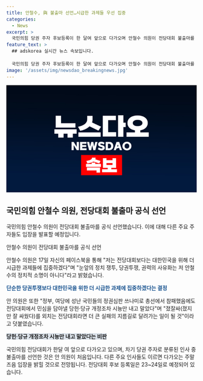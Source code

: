 ```yaml
---
title: 안철수, 與 불출마 선언…시급한 과제들 우선 집중
categories:
  - News
excerpt: >
  국민의힘 당권 주자 후보등록이 한 달여 앞으로 다가오며 안철수 의원이 전당대회 불출마를 선언했다. 안 의원은 페이스북을 통해 "대한민국을 위한 과제에 집중하겠다"며 "전당대회의 소명이 아니라"고 밝혔고, 다른 주자들도 입장을 밝힐 전망이다. 후보 등록일은 7월 23~24일이며, 이에 대한 국민들의 관심이 예상된다. (150자)
feature_text: >
  ## adskorea 실시간 뉴스 속보입니다.

  국민의힘 당권 주자 후보등록이 한 달여 앞으로 다가오며 안철수 의원이 전당대회 불출마를 선언했다. 안 의원은 페이스북을 통해 "대한민국을 위한 과제에 집중하겠다"며 "전당대회의 소명이 아니라"고 밝혔고, 다른 주자들도 입장을 밝힐 전망이다. 후보 등록일은 7월 23~24일이며, 이에 대한 국민들의 관심이 예상된다. (150자)
image: '/assets/img/newsdao_breakingnews.jpg'
---
```


<p><img src="/assets/img/newsdao_breakingnews.jpg" alt="adskorea 속보" /></p>

<h2 data-ke-size="size26">국민의힘 안철수 의원, 전당대회 불출마 공식 선언</h2>

<p>국민의힘 안철수 의원이 전당대회 불출마를 공식 선언했습니다. 이에 대해 다른 주요 주자들도 입장을 발표할 예정입니다.</p>

<p data-ke-size="size16">안철수 의원이 전당대회 불출마를 공식 선언</p>

<p>안철수 의원은 17일 자신의 페이스북을 통해 "저는 전당대회보다는 대한민국을 위해 더 시급한 과제들에 집중하겠다"며 "눈앞의 정치 쟁투, 당권투쟁, 권력의 사유화는 저 안철수의 정치적 소명이 아니다"라고 밝혔습니다.</p>

<p><b><span style="color: #1a5490;">단순한 당권투쟁보다 대한민국을 위한 더 시급한 과제에 집중하겠다는 결정</span></b></p>

<p>안 의원은 또한 "정부, 여당에 성난 국민들의 정권심판 쓰나미로 총선에서 참패했음에도 전당대회에서 민심을 담아낼 당헌·당규 개정조차 시늉만 내고 말았다"며 "졌잘싸(졌지만 잘 싸웠다)를 외치는 전당대회라면 더 큰 실패의 지름길로 달려가는 일이 될 것"이라고 덧붙였습니다.</p>

<p><b><span style="background-color: #21538527;">당헌·당규 개정조차 시늉만 내고 말았다는 비판</span></b></p>

<p>국민의힘 전당대회가 한달 여 앞으로 다가오고 있으며, 차기 당권 주자로 분류된 인사 중 불출마를 선언한 것은 안 의원이 처음입니다. 다른 주요 인사들도 이르면 다가오는 주말 즈음 입장을 밝힐 것으로 전망됩니다. 전당대회 후보 등록일은 23~24일로 예정되어 있습니다.</p>

